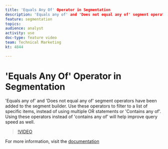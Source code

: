 ```yaml
---
title: 'Equals Any Of' Operator in Segmentation
description: 'Equals any of' and 'Does not equal any of' segment operators have been added to the segment builder. Use these operators to filter to a list of specific items, instead of using multiple OR statements or 'Contains any of'. Using these operators instead of 'contains any of' will help improve query speed as well.
feature: segmentation
topics: 
audience: analyst
activity: use
doc-type: feature video
team: Technical Marketing
kt: 4844

---
```


# 'Equals Any Of' Operator in Segmentation

'Equals any of' and 'Does not equal any of' segment operators have been added to the segment builder. Use these operators to filter to a list of specific items, instead of using multiple OR statements or 'Contains any of'. Using these operators instead of 'contains any of' will help improve query speed as well.

>[!VIDEO](https://video.tv.adobe.com/v/32960/?quality=12)

For more information, visit the [documentation](https://docs.adobe.com/content/help/en/analytics/components/segmentation/segment-reference/seg-operators.html)

